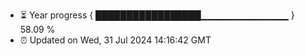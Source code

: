 - ⏳ Year progress { █████████████████▁▁▁▁▁▁▁▁▁▁▁▁▁ } 58.09 %
- ⏰ Updated on Wed, 31 Jul 2024 14:16:42 GMT

